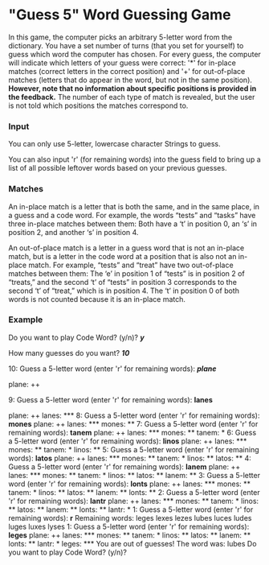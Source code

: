 # "Guess 5" Word Guessing Game

In this game, the computer picks an arbitrary 5-letter word from the dictionary. You have a set number of turns (that you set for yourself) to guess which word the computer has chosen. For every guess, the computer will indicate which letters of your guess were correct: '\*' for in-place matches (correct letters in the correct position) and '+' for out-of-place matches (letters that do appear in the word, but not in the same position). **However, note that no information about specific positions is provided in the feedback.** The number of each type of match is revealed, but the user is not told which positions the matches correspond to.

### Input
You can only use 5-letter, lowercase character Strings to guess.

You can also input 'r' (for remaining words) into the guess field to bring up a list of all possible leftover words based on your previous guesses.

### Matches

An in-place match is a letter that is both the same, and in the same place, in a guess and a code word. For example, the words “tests” and “tasks” have three in-place matches between them: Both have a ‘t’ in position 0, an ‘s’ in position 2, and another ‘s’ in position 4.

An out-of-place match is a letter in a guess word that is not an in-place match, but is a letter in the code word at a position that is also not an in-place match. For example, “tests” and “treat” have two out-of-place matches between them: The ‘e’ in position 1 of “tests” is in position 2 of “treats,” and the second ‘t’ of “tests” in position 3 corresponds to the second ‘t’ of “treat,” which is in position 4. The ‘t’ in position 0 of both words is not counted because it is an in-place match.

### Example

Do you want to play Code Word? (y/n)? **_y_**

How many guesses do you want? **_10_**

10: Guess a 5-letter word (enter 'r' for remaining words): **_plane_**

plane: ++

9: Guess a 5-letter word (enter 'r' for remaining words): **lanes**

plane: ++
lanes: ***
8: Guess a 5-letter word (enter 'r' for remaining words): **mones**
plane: ++
lanes: ***
mones: **
7: Guess a 5-letter word (enter 'r' for remaining words): **tanem**
plane: ++
lanes: ***
mones: **
tanem: *
6: Guess a 5-letter word (enter 'r' for remaining words): **linos**
plane: ++
lanes: ***
mones: **
tanem: *
linos: **
5: Guess a 5-letter word (enter 'r' for remaining words): **latos**
plane: ++
lanes: ***
mones: **
tanem: *
linos: **
latos: **
4: Guess a 5-letter word (enter 'r' for remaining words): **lanem**
plane: ++
lanes: ***
mones: **
tanem: *
linos: **
latos: **
lanem: **
3: Guess a 5-letter word (enter 'r' for remaining words): **lonts**
plane: ++
lanes: ***
mones: **
tanem: *
linos: **
latos: **
lanem: **
lonts: **
2: Guess a 5-letter word (enter 'r' for remaining words): **lantr**
plane: ++
lanes: ***
mones: **
tanem: *
linos: **
latos: **
lanem: **
lonts: **
lantr: *
1: Guess a 5-letter word (enter 'r' for remaining words): **r**
	Remaining words:
	leges
	lexes
	lezes
	lubes
	luces
	ludes
	luges
	luxes
	lyses
1: Guess a 5-letter word (enter 'r' for remaining words): **leges**
plane: ++
lanes: ***
mones: **
tanem: *
linos: **
latos: **
lanem: **
lonts: **
lantr: *
leges: ***
You are out of guesses!
The word was: lubes
Do you want to play Code Word? (y/n)? 
	
